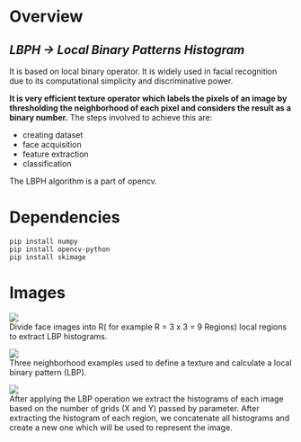 # Overview

## *LBPH -> Local Binary Patterns Histogram*

It is based on local binary operator. It is widely used in facial recognition due to its computational simplicity and discriminative power. 

**It is very efficient texture operator which labels the pixels of an image by thresholding the neighborhood of each pixel and considers the result as a binary number.**
The steps involved to achieve this are:

* creating dataset
* face acquisition
* feature extraction
* classification

The LBPH algorithm is a part of opencv.


# Dependencies

    pip install numpy
    pip install opencv-python
    pip install skimage
# Images

<p><img src="https://miro.medium.com/max/667/1*J16_DKuSrnAH3WDdqwKeNA.png"><br>
Divide face images into R( for example R = 3 x 3 = 9 Regions) local regions to extract LBP histograms.</p>


<p><img src="https://upload.wikimedia.org/wikipedia/commons/thumb/c/c2/Lbp_neighbors.svg/330px-Lbp_neighbors.svg.png" ><br>
Three neighborhood examples used to define a texture and calculate a local binary pattern (LBP).</p>

<p>
    <img src="https://camo.githubusercontent.com/74ab8b1f5eceb3b6e417f9393005319fb0f17c458c94fa8c0f7e550dad1ee22e/687474703a2f2f692e696d6775722e636f6d2f3342476b3133302e706e67"><br>
    After applying the LBP operation we extract the histograms of each image based on the number of grids (X and Y) passed by parameter. After extracting the histogram of each region, we concatenate all histograms and create a new one which will be used to represent the image.
</p>
    
